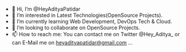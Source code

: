 - 👋 Hi, I’m @HeyAdityaPatidar
- 👀 I’m interested in Latest Technologies(OpenSource Projects).
- 🌱 I’m currently learning Web Development, DevOps Tech & Cloud.
- 💞️ I’m looking to collaborate on OpenSource Projects.
- 📫 How to reach me: You can contact me on Twitter @Hey_Aditya_ or can E-Mail me on heyadityapatidar@gmail.com ... 

<!---
HeyAdityaPatidar/HeyAdityaPatidar is a ✨ special ✨ repository because its `README.md` (this file) appears on your GitHub profile.
You can click the Preview link to take a look at your changes.
--->
